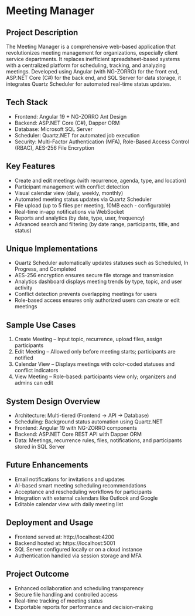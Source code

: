 # Meeting Manager

## Project Description
The Meeting Manager is a comprehensive web-based application that revolutionizes meeting management for organizations, especially client service departments. It replaces inefficient spreadsheet-based systems with a centralized platform for scheduling, tracking, and analyzing meetings. Developed using Angular (with NG-ZORRO) for the front end, ASP.NET Core (C#) for the back end, and SQL Server for data storage, it integrates Quartz Scheduler for automated real-time status updates.


## Tech Stack
- Frontend: Angular 19 + NG-ZORRO Ant Design  
- Backend: ASP.NET Core (C#), Dapper ORM  
- Database: Microsoft SQL Server  
- Scheduler: Quartz.NET for automated job execution  
- Security: Multi-Factor Authentication (MFA), Role-Based Access Control (RBAC), AES-256 File Encryption  

## Key Features
- Create and edit meetings (with recurrence, agenda, type, and location)  
- Participant management with conflict detection  
- Visual calendar view (daily, weekly, monthly)  
- Automated meeting status updates via Quartz Scheduler  
- File upload (up to 5 files per meeting, 10MB each - configurable)  
- Real-time in-app notifications via WebSocket  
- Reports and analytics (by date, type, user, frequency)  
- Advanced search and filtering (by date range, participants, title, and status)  

## Unique Implementations
- Quartz Scheduler automatically updates statuses such as Scheduled, In Progress, and Completed  
- AES-256 encryption ensures secure file storage and transmission  
- Analytics dashboard displays meeting trends by type, topic, and user activity  
- Conflict detection prevents overlapping meetings for users  
- Role-based access ensures only authorized users can create or edit meetings  

## Sample Use Cases
1. Create Meeting – Input topic, recurrence, upload files, assign participants  
2. Edit Meeting – Allowed only before meeting starts; participants are notified  
3. Calendar View – Displays meetings with color-coded statuses and conflict indicators  
4. View Meeting – Role-based: participants view only; organizers and admins can edit  

## System Design Overview
- Architecture: Multi-tiered (Frontend → API → Database)  
- Scheduling: Background status automation using Quartz.NET  
- Frontend: Angular 19 with NG-ZORRO components  
- Backend: ASP.NET Core REST API with Dapper ORM  
- Data: Meetings, recurrence rules, files, notifications, and participants stored in SQL Server  

## Future Enhancements
- Email notifications for invitations and updates  
- AI-based smart meeting scheduling recommendations  
- Acceptance and rescheduling workflows for participants  
- Integration with external calendars like Outlook and Google  
- Editable calendar view with daily meeting list  

## Deployment and Usage
- Frontend served at: http://localhost:4200  
- Backend hosted at: https://localhost:5001  
- SQL Server configured locally or on a cloud instance  
- Authentication handled via session storage and MFA  

## Project Outcome
- Enhanced collaboration and scheduling transparency  
- Secure file handling and controlled access  
- Real-time tracking of meeting status  
- Exportable reports for performance and decision-making  


